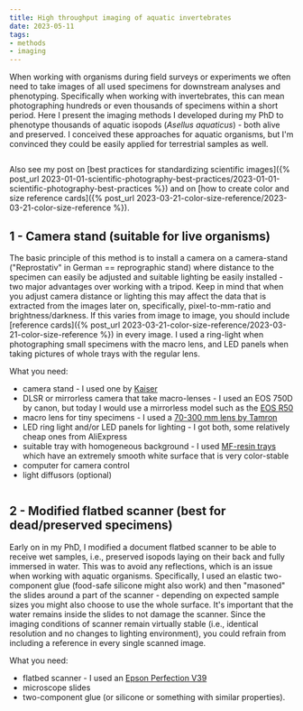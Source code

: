 ```yaml
---
title: High throughput imaging of aquatic invertebrates
date: 2023-05-11
tags: 
- methods
- imaging 
---
```

 
When working with organisms during field surveys or experiments we often need to take images of all used specimens for downstream analyses and phenotyping. Specifically when working with invertebrates, this can mean photographing hundreds or even thousands of specimens within a short period. Here I present the imaging methods I developed during my PhD to phenotype thousands of aquatic isopods (*Asellus aquaticus*) - both alive and preserved. I conceived these approaches for aquatic organisms, but I'm convinced they could be easily applied for terrestrial samples as well. 

<div class="gallery-grid">
	<div class="image-thumb">
	<a data-src="photographed1.jpg" data-lightbox="post" data-title="Asellus aquaticus (live specimen), photographed from a camera stand using a macro-lens (image downsized for website)."><img></a>
	</div>
	<div class="image-thumb">
	<a data-src="photographed2.jpg" data-lightbox="post" data-title="Asellus aquaticus (live specimens), photographed from a camera stand using the default lens (image downsized for website)."><img></a>
	</div>
	<div class="image-thumb">
	<a data-src="scanned1.jpg" data-lightbox="post" data-title="Asellus aquaticus (preserved specimens), scanned with a modified flatbed scanner (image downsized for website)."><img></a>
	</div>
</div>
 
Also see my post on  [best practices for standardizing scientific images]({% post_url 2023-01-01-scientific-photography-best-practices/2023-01-01-scientific-photography-best-practices %}) and on [how to create color and size reference cards]({% post_url 2023-03-21-color-size-reference/2023-03-21-color-size-reference %}). 
 
## 1 - Camera stand (suitable for live organisms)

The basic principle of this method is to install a camera on a camera-stand ("Reprostativ" in German == reprographic stand) where distance to the specimen can easily be adjusted and suitable lighting be easily installed - two major advantages over working with a tripod. Keep in mind that when you adjust camera distance or lighting this may affect the data that is extracted from the images later on, specifically, pixel-to-mm-ratio and brightness/darkness. If this varies from image to image, you should include [reference cards]({% post_url 2023-03-21-color-size-reference/2023-03-21-color-size-reference %}) in every image. I used a ring-light when photographing small specimens with the macro lens, and LED panels when taking pictures of whole trays with the regular lens. 


What you need:
- camera stand - I used one by [Kaiser](https://www.kaiser-fototechnik.de/en/produkte/artikel.php?document=/en/produkte/2_1_produktanzeige.asp&display=1&nr=5510)
- DLSR or mirrorless camera that take macro-lenses - I used an EOS 750D by canon, but today I would use a mirrorless model such as the [EOS R50](https://store.canon.se/canon-eos-r50-mirrorless-camera-body-black/5811C030/)
- macro lens for tiny specimens - I used a [70-300 mm lens by Tamron](https://www.fotosidan.se/prylar/objektiv/zoomobjektiv/tamron/tamron-af-70-300mm-f-4_12894)
- LED ring light and/or LED panels for lighting - I got both, some relatively cheap ones from AliExpress 
- suitable tray with homogeneous background - I used [MF-resin trays](https://www.chemoline.at/laborartikel_aus_kunststoff_gummi_kork/instrumentenschalen_aus_melamin-formaldehyd-harz.html) which have an extremely smooth white surface that is very color-stable
- computer for camera control
- light diffusors (optional) 

<div class="gallery-grid">
	<div class="image-thumb">
	<a data-src="camera_stand1.jpg" data-lightbox="post" data-title=""><img></a>
	</div>
	<div class="image-thumb">
	<a data-src="camera_stand2.jpg" data-lightbox="post" data-title=""><img></a>
	</div>
	<div class="image-thumb">
	<a data-src="camera_stand3.jpg" data-lightbox="post" data-title=""><img></a>
	</div>
	<div class="image-thumb">
	<a data-src="camera_stand4.jpg" data-lightbox="post" data-title=""><img></a>
	</div>
	<div class="image-thumb">
	<a data-src="camera_stand5.jpg" data-lightbox="post" data-title=""><img></a>
	</div>
	<div class="image-thumb">
	<a data-src="camera_stand6.jpg" data-lightbox="post" data-title=""><img></a>
	</div>
</div>


## 2 - Modified flatbed scanner (best for dead/preserved specimens)

Early on in my PhD, I modified a document flatbed scanner to be able to receive wet samples, i.e., preserved isopods laying on their back and fully immersed in water. This was to avoid any reflections, which is an issue when working with aquatic organisms. Specifically, I used an elastic two-component glue (food-safe silicone might also work) and then "masoned" the slides around a part of the scanner - depending on expected sample sizes you might also choose to use the whole surface. It's important that the water remains inside the slides to not damage the scanner. Since the imaging conditions of scanner remain virtually stable (i.e., identical resolution and no changes to lighting environment), you could refrain from including a reference in every single scanned image. 

What you need:

- flatbed scanner - I used an [Epson Perfection V39](https://www.epson.co.uk/en_GB/products/scanners/consumer/perfection-v39/p/14157)
- microscope slides
- two-component glue (or silicone or something with similar properties). 

<div style="display: flex; justify-content: center;">
	<div class="gallery-grid">
		<div class="image-thumb">
		<a href="scanner1.jpg" data-lightbox="post"><img src="scanner1.jpg" alt=""/></a>
		</div>
		<div class="image-thumb">
		<a href="scanner2.jpg" data-lightbox="post"><img src="scanner2.jpg" alt=""/></a>
		</div>
		<div class="image-thumb">
		<a href="scanner3.jpg" data-lightbox="post"><img src="scanner3.jpg" alt=""/></a>
		</div>
	</div>
</div>